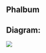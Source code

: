 ## Phalbum

## Diagram:
![](https://github.com/leeferfeefer/phalbum-ui/blob/master/images/phalbum-diagram.png)


